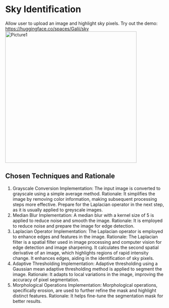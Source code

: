 # Sky Identification
  Allow user to upload an image and highlight sky pixels.
  Try out the demo: https://huggingface.co/spaces/Galii/sky
<img width="416" alt="Picture1" src="https://github.com/jiayiwen23/Sky-Identification/assets/133088295/b9911fb1-d650-452f-b8af-12e7a303dc0e">

## Chosen Techniques and Rationale
1. Grayscale Conversion
  Implementation: The input image is converted to grayscale using a simple average method.
  Rationale: It simplifies the image by removing color information, making subsequent processing steps more effective. Prepare for the Laplacian operator in the next step, as it is usually applied to greyscale images.
3. Median Blur
  Implementation: A median blur with a kernel size of 5 is applied to reduce noise and smooth the image.
  Rationale: It is employed to reduce noise and prepare the image for edge detection.
4. Laplacian Operator
  Implementation: The Laplacian operator is employed to enhance edges and features in the image.
  Rationale: The Laplacian filter is a spatial filter used in image processing and computer vision for edge detection and image sharpening. It calculates the second spatial derivative of an image, which highlights regions of rapid intensity change. It enhances edges, aiding in the identification of sky pixels.
5. Adaptive Thresholding
  Implementation: Adaptive thresholding using a Gaussian mean adaptive thresholding method is applied to segment the image.
  Rationale: It adapts to local variations in the image, improving the accuracy of pixel segmentation.
6. Morphological Operations
  Implementation: Morphological operations, specifically erosion, are used to further refine the mask and highlight distinct features.
  Rationale: It helps fine-tune the segmentation mask for better results.


